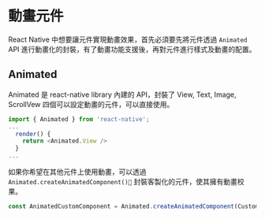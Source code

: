 # 動畫元件

React Native 中想要讓元件實現動畫效果，首先必須要先將元件透過 `Animated` API 進行動畫化的封裝，有了動畫功能支援後，再對元件進行樣式及動畫的配置。

## Animated

Animated 是 react-native library 內建的 API，封裝了 View, Text, Image, ScrollVew 四個可以設定動畫的元件，可以直接使用。

```js
import { Animated } from 'react-native';
...
  render() {
    return <Animated.View />
  }
...
```

如果你希望在其他元件上使用動畫，可以透過 `Animated.createAnimatedComponent()` 封裝客製化的元件，使其擁有動畫校果。

```js
const AnimatedCustomComponent = Animated.createAnimatedComponent(CustomComponent);
```